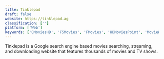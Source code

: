 ```yaml
---
title: Tinklepad
draft: false 
website: https://tinklepad.ag
classification: ['']
platform: ['Web']
keywords: ['CMoviesHD', 'F5Movies', 'FMovies', 'HDMoviesPoint', 'MovieWatcher.io', 'Niter', 'PandaMovie.Net', 'Putlocker9', 'Watch5S', 'WolowTube', 'XMovies8']
---
```

Tinklepad is a Google search engine based movies searching, streaming, and downloading website that features thousands of movies and TV shows.